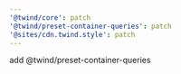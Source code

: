 ```yaml
---
'@twind/core': patch
'@twind/preset-container-queries': patch
'@sites/cdn.twind.style': patch
---
```


add @twind/preset-container-queries
